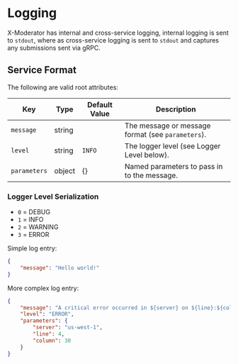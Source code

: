 # Logging

X-Moderator has internal and cross-service logging, internal logging is sent to `stdout`, where as cross-service logging is sent to `stdout` and captures any submissions sent via gRPC.




## Service Format

The following are valid root attributes:

| Key                         | Type          | Default Value | Description                                       |
|-----------------------------|---------------|---------------|---------------------------------------------------|
| `message`                   | string        |               | The message or message format (see `parameters`). |
| `level`                     | string        | `INFO`        | The logger level (see Logger Level below).        |
| `parameters`                | object        | {}            | Named parameters to pass in to the message.       |

### Logger Level Serialization
- `0` = DEBUG
- `1` = INFO
- `2` = WARNING
- `3` = ERROR


Simple log entry:
```json
{
	"message": "Hello world!"
}
```

More complex log entry:
```json
{
	"message": "A critical error occurred in ${server} on ${line}:${column}",
	"level": "ERROR",
	"parameters": {
		"server": "us-west-1",
		"line": 4,
		"column": 30
	}
}
```
